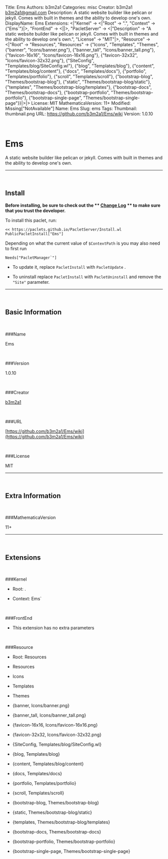 Title: Ems
Authors: b3m2a1
Categories: misc
Creator: b3m2a1 <b3m2a1@gmail.com>
Description: A static website builder like pelican or jekyll. Comes with built in themes and the ability to develop one's own.
DisplayName: Ems
Extensions: <|"Kernel" -> <|"Root" -> ".", "Context" -> {"Ems`"}|>, "FrontEnd" -> <||>, "PacletServer" -> <|"Description" -> "A static website builder like pelican or jekyll. Comes with built in themes and the ability to develop one's own.", "License" -> "MIT"|>, "Resource" -> <|"Root" -> "Resources", "Resources" -> {"Icons", "Templates", "Themes", {"banner", "Icons/banner.png"}, {"banner_tall", "Icons/banner_tall.png"}, {"favicon-16x16", "Icons/favicon-16x16.png"}, {"favicon-32x32", "Icons/favicon-32x32.png"}, {"SiteConfig", "Templates/blog/SiteConfig.wl"}, {"blog", "Templates/blog"}, {"content", "Templates/blog/content"}, {"docs", "Templates/docs"}, {"portfolio", "Templates/portfolio"}, {"scroll", "Templates/scroll"}, {"bootstrap-blog", "Themes/bootstrap-blog"}, {"static", "Themes/bootstrap-blog/static"}, {"templates", "Themes/bootstrap-blog/templates"}, {"bootstrap-docs", "Themes/bootstrap-docs"}, {"bootstrap-portfolio", "Themes/bootstrap-portfolio"}, {"bootstrap-single-page", "Themes/bootstrap-single-page"}}|>|>
License: MIT
MathematicaVersion: 11+
Modified: Missing["NotAvailable"]
Name: Ems
Slug: ems
Tags: 
Thumbnail: thumbnail.png
URL: https://github.com/b3m2a1/Ems/wiki
Version: 1.0.10

<a id="ems" class="Section" style="width:0;height:0;margin:0;padding:0;">&zwnj;</a>

# Ems

A static website builder like pelican or jekyll. Comes with built in themes and the ability to develop one's own.

---

<a id="install" class="Subsection" style="width:0;height:0;margin:0;padding:0;">&zwnj;</a>

## Install

**Before installing, be sure to check out the ** **[Change Log](https://paclets.github.io/PacletServer/pages/log.html)** ** to make sure that you trust the developer.**

To install this paclet, run:

    << https://paclets.github.io/PacletServer/Install.wl
    PublicPacletInstall["Ems"]

Depending on what the current value of  ```$ContextPath``` is you may also need to first run

    Needs["PacletManager`"]

*  To update it, replace  ```PacletInstall``` with  ```PacletUpdate``` . 

*  To uninstall replace  ```PacletInstall``` with  ```PacletUninstall``` and remove the  ```"Site"``` parameter.

---

<a id="basicinformation" class="Subsection" style="width:0;height:0;margin:0;padding:0;">&zwnj;</a>

## Basic Information

<a id="name" class="Subsubsection" style="width:0;height:0;margin:0;padding:0;">&zwnj;</a>

###Name

Ems

<a id="version" class="Subsubsection" style="width:0;height:0;margin:0;padding:0;">&zwnj;</a>

###Version

1.0.10

<a id="creator" class="Subsubsection" style="width:0;height:0;margin:0;padding:0;">&zwnj;</a>

###Creator

[b3m2a1](mailto:b3m2a1@gmail.com)

<a id="url" class="Subsubsection" style="width:0;height:0;margin:0;padding:0;">&zwnj;</a>

###URL

[https://github.com/b3m2a1/Ems/wiki](https://github.com/b3m2a1/Ems/wiki)

<a id="license" class="Subsubsection" style="width:0;height:0;margin:0;padding:0;">&zwnj;</a>

###License

MIT

---

<a id="extrainformation" class="Subsection" style="width:0;height:0;margin:0;padding:0;">&zwnj;</a>

## Extra Information

<a id="mathematicaversion" class="Subsubsection" style="width:0;height:0;margin:0;padding:0;">&zwnj;</a>

###MathematicaVersion

11+

---

<a id="extensions" class="Subsection" style="width:0;height:0;margin:0;padding:0;">&zwnj;</a>

## Extensions

<a id="kernel" class="Subsubsection" style="width:0;height:0;margin:0;padding:0;">&zwnj;</a>

###Kernel

*  Root: .

*  Context: Ems`

<a id="frontend" class="Subsubsection" style="width:0;height:0;margin:0;padding:0;">&zwnj;</a>

###FrontEnd

*  This extension has no extra parameters

<a id="resource" class="Subsubsection" style="width:0;height:0;margin:0;padding:0;">&zwnj;</a>

###Resource

*  Root: Resources

*  Resources

  *  Icons

  *  Templates

  *  Themes

  *  {banner, Icons/banner.png}

  *  {banner_tall, Icons/banner_tall.png}

  *  {favicon-16x16, Icons/favicon-16x16.png}

  *  {favicon-32x32, Icons/favicon-32x32.png}

  *  {SiteConfig, Templates/blog/SiteConfig.wl}

  *  {blog, Templates/blog}

  *  {content, Templates/blog/content}

  *  {docs, Templates/docs}

  *  {portfolio, Templates/portfolio}

  *  {scroll, Templates/scroll}

  *  {bootstrap-blog, Themes/bootstrap-blog}

  *  {static, Themes/bootstrap-blog/static}

  *  {templates, Themes/bootstrap-blog/templates}

  *  {bootstrap-docs, Themes/bootstrap-docs}

  *  {bootstrap-portfolio, Themes/bootstrap-portfolio}

  *  {bootstrap-single-page, Themes/bootstrap-single-page}